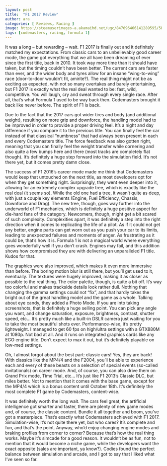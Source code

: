 ```yaml
---
layout: post
title:  "F1 2017 Review"
author: ara
categories: [ Reviews, Racing ]
image: https://steamuserimages-a.akamaihd.net/ugc/847096466141289595/5FEE73D603488B8175E409CD5CDB5A1AC63055B6/?imw=5000&imh=5000&ima=fit&impolicy=Letterbox&imcolor=%23000000&letterbox=false
tags: [codemasters, racing, formula 1]
---
```

It was a long – but rewarding – wait. F1 2017 is finally out and it definitely matched my expectations. From classic cars to an unbelievably good career mode, the game got everything that we all have been dreaming of ever since the first title, back in 2010. It took way more time than it should have taken, but the timing couldn’t have been better. The current cars are faster than ever, and the wider body and tyres allow for an insane “wing-to-wing” race (door-to-door wouldn’t fit, amirite?). The real thing might not be as exciting as expected, with not so many overtakes and barely entertaining, but F1 2017 is exactly what the real deal wanted to be: fast, wild, competitive. You will laugh, cry and sweat through every single race. After all, that’s what Formula 1 used to be way back then. Codemasters brought it back like never before. The spirit of F1 is back.

Due to the fact that the 2017 cars got wider tires and body (and additional weight), resulting on more grip and downforce, the handling model had to be improved in order to provide a proper driving feel. It’s a night and day difference if you compare it to the previous title. You can finally feel the car instead of that classical “numbness” that had always been present in each and every Codemasters title. The force feedback was also gotten right, meaning that you can finally feel the weight transfer while cornering and also quite a few bumps here and there (most tracks are completely flat though). It’s definitely a huge step forward into the simulation field. It’s not there yet, but it comes pretty damn close.

The success of F1 2016’s career mode made me think that Codemasters would keep that untouched on the next title, as most developers opt for when they get something right. Surprisingly, they went even deeper into it, allowing for an extremely complex upgrade tree, which is exactly like the real deal (it seems so). While the old one had a tree, it wasn’t quite as deep, with just a couple key elements (Engine, Fuel Efficiency, Chassis, Downforce and Drag). The new tree, though, goes way further into the underworld of F1 mechanics, which is definitely a huge positive aspect for die-hard fans of the category. Newcomers, though, might get a bit scared of such complexity. Complexities apart, it was definitely a step into the right direction when it comes to replicating the life of a pilot. As if it could not get any better, engine parts can get worn out as you push your car to its limits, leading to unexpected failures and moments of anger. As frustrating as it could be, that’s how it is. Formula 1 is not a magical world where everything goes wonderfully well if you don’t crash. Engines may fail, and this addition shows how compromised they are with delivering an unparalleled F1 title. Kudos for that.

The graphics were also improved, which makes it even more immersive than before. The boring motion blur is still there, but you’ll get used to it, eventually. The textures were hugely improved, making it as closer as possible to the real thing. The color palette, though, is quite a bit off. It’s way too colorful and makes trackside details look rather dull. Nothing that changing the gamma settings could not “fix”, and that hardly takes the bright out of the great handling model and the game as a whole. Talking about eye candy, they added a Photo Mode. If you are into taking screenshots, that is definitely a huge selling point. You can pick any angle you want, and change saturation, exposure, brightness, contrast, shutter speed, etc… It’s pretty much like a built-in DSLR camera just waiting for you to take the most beautiful shots ever. Performance-wise, it’s pretty lightweight. I managed to get 60 fps on high/ultra settings with a GTX880M at 1080p. Not bad at all. And it runs on integrated graphics cards like any EGO engine title. Don’t expect to max it out, but it’s definitely playable on low-med settings.

Oh, I almost forgot about the best part: classic cars! Yes, they are back! With classics like the MP4/4 and the F2004, you’ll be able to experience each and every of these beasts on a selection of special events (so-called invitationals) on career mode. And, of course, you can also drive them on Grand Prix mode, Time Trial, etc… It’s just like F1 2013’s Classic DLC, but miles better. Not to mention that it comes with the base game, except for the MP4/4 which is a bonus content until October 18th. It’s definitely the most complete F1 game by Codemasters, content-wise.

It was definitely worth the long wait. The cars feel great, the artificial intelligence got smarter and faster, there are plenty of new game modes and, of course, the classic content. Bundle it all together and boom, you’ve got a masterpiece. That’s exactly what Codemasters achieved with F1 2017. Simulation-wise, it’s not quite there yet, but who cares? It’s complete and fun, and that’s the point. Anyway, who’d enjoy changing engine modes and braking profiles from corner to corner? Because that’s how the real thing works. Maybe it’s simcade for a good reason. It wouldn’t be as fun, not to mention that it would become a niche game, while the developers want the exact opposite (sales are important, ya know?). Codies found the perfect balance between simulation and arcade, and I got to say that I liked what I’ve seen so far.